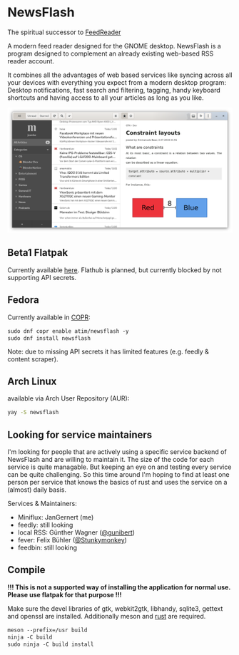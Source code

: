 # NewsFlash

The spiritual successor to [FeedReader](https://github.com/jangernert/FeedReader)

A modern feed reader designed for the GNOME desktop. NewsFlash is a program designed to complement an already existing web-based RSS reader account.

It combines all the advantages of web based services like syncing across all your devices with everything you expect
from a modern desktop program: Desktop notifications, fast search and filtering, tagging, handy keyboard shortcuts
and having access to all your articles as long as you like.

![Screenshot](./data/screenshots/Main.png "WIP 2020-04-20")

## Beta1 Flatpak

Currently available [here](https://gitlab.com/news-flash/news_flash_gtk/-/jobs/535363840/artifacts/raw/com.gitlab.newsflash.Devel.flatpak). Flathub is planned,
but currently blocked by not supporting API secrets.

## Fedora

Currently available in [COPR](https://copr.fedorainfracloud.org/coprs/atim/newsflash/):

```
sudo dnf copr enable atim/newsflash -y
sudo dnf install newsflash
```

Note: due to missing API secrets it has limited features (e.g. feedly & content scraper).

## Arch Linux

available via Arch User Repository (AUR):

```bash
yay -S newsflash
```

## Looking for service maintainers

I'm looking for people that are actively using a specific service backend of NewsFlash and are willing to maintain it.
The size of the code for each service is quite managable. But keeping an eye on and testing every service can be quite challenging.
So this time around I'm hoping to find at least one person per service that knows the basics of rust and uses the service on a (almost) daily basis.

Services & Maintainers:

- Miniflux: JanGernert (me)
- feedly: still looking
- local RSS: Günther Wagner ([@gunibert](https://gitlab.com/gunibert))
- fever: Felix Bühler ([@Stunkymonkey](https://gitlab.com/Stunkymonkey))
- feedbin: still looking

## Compile
**!!! This is not a supported way of installing the application for normal use. Please use flatpak for that purpose !!!**

Make sure the devel libraries of gtk, webkit2gtk, libhandy, sqlite3, gettext and openssl are installed.
Additionally meson and [rust](https://rustup.rs/) are required.

```
meson --prefix=/usr build
ninja -C build
sudo ninja -C build install
```